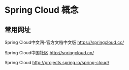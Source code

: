 # Spring Cloud 概念

## 常用网址

Spring Cloud中文网-官方文档中文版 https://springcloud.cc/

Spring Cloud中国社区 http://springcloud.cn/

Spring Cloud http://projects.spring.io/spring-cloud/